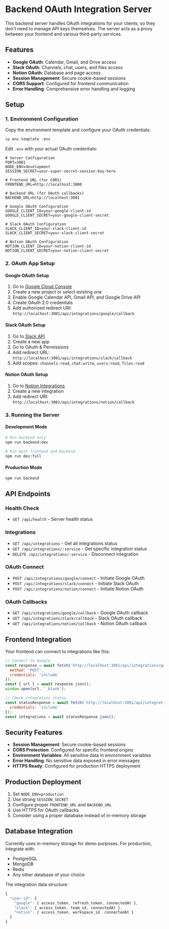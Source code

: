 # Backend OAuth Integration Server

This backend server handles OAuth integrations for your clients, so they don't need to manage API keys themselves. The server acts as a proxy between your frontend and various third-party services.

## Features

- **Google OAuth**: Calendar, Gmail, and Drive access
- **Slack OAuth**: Channels, chat, users, and files access
- **Notion OAuth**: Database and page access
- **Session Management**: Secure cookie-based sessions
- **CORS Support**: Configured for frontend communication
- **Error Handling**: Comprehensive error handling and logging

## Setup

### 1. Environment Configuration

Copy the environment template and configure your OAuth credentials:

```bash
cp env.template .env
```

Edit `.env` with your actual OAuth credentials:

```env
# Server Configuration
PORT=3001
NODE_ENV=development
SESSION_SECRET=your-super-secret-session-key-here

# Frontend URL (for CORS)
FRONTEND_URL=http://localhost:3000

# Backend URL (for OAuth callbacks)
BACKEND_URL=http://localhost:3001

# Google OAuth Configuration
GOOGLE_CLIENT_ID=your-google-client-id
GOOGLE_CLIENT_SECRET=your-google-client-secret

# Slack OAuth Configuration
SLACK_CLIENT_ID=your-slack-client-id
SLACK_CLIENT_SECRET=your-slack-client-secret

# Notion OAuth Configuration
NOTION_CLIENT_ID=your-notion-client-id
NOTION_CLIENT_SECRET=your-notion-client-secret
```

### 2. OAuth App Setup

#### Google OAuth Setup
1. Go to [Google Cloud Console](https://console.developers.google.com/)
2. Create a new project or select existing one
3. Enable Google Calendar API, Gmail API, and Google Drive API
4. Create OAuth 2.0 credentials
5. Add authorized redirect URI: `http://localhost:3001/api/integrations/google/callback`

#### Slack OAuth Setup
1. Go to [Slack API](https://api.slack.com/apps)
2. Create a new app
3. Go to OAuth & Permissions
4. Add redirect URL: `http://localhost:3001/api/integrations/slack/callback`
5. Add scopes: `channels:read`, `chat:write`, `users:read`, `files:read`

#### Notion OAuth Setup
1. Go to [Notion Integrations](https://www.notion.so/my-integrations)
2. Create a new integration
3. Add redirect URI: `http://localhost:3001/api/integrations/notion/callback`

### 3. Running the Server

#### Development Mode
```bash
# Run backend only
npm run backend:dev

# Run both frontend and backend
npm run dev:full
```

#### Production Mode
```bash
npm run backend
```

## API Endpoints

### Health Check
- `GET /api/health` - Server health status

### Integrations
- `GET /api/integrations` - Get all integrations status
- `GET /api/integrations/:service` - Get specific integration status
- `DELETE /api/integrations/:service` - Disconnect integration

### OAuth Connect
- `POST /api/integrations/google/connect` - Initiate Google OAuth
- `POST /api/integrations/slack/connect` - Initiate Slack OAuth
- `POST /api/integrations/notion/connect` - Initiate Notion OAuth

### OAuth Callbacks
- `GET /api/integrations/google/callback` - Google OAuth callback
- `GET /api/integrations/slack/callback` - Slack OAuth callback
- `GET /api/integrations/notion/callback` - Notion OAuth callback

## Frontend Integration

Your frontend can connect to integrations like this:

```javascript
// Connect to Google
const response = await fetch('http://localhost:3001/api/integrations/google/connect', {
  method: 'POST',
  credentials: 'include'
});
const { url } = await response.json();
window.open(url, '_blank');

// Check integration status
const statusResponse = await fetch('http://localhost:3001/api/integrations', {
  credentials: 'include'
});
const integrations = await statusResponse.json();
```

## Security Features

- **Session Management**: Secure cookie-based sessions
- **CORS Protection**: Configured for specific frontend origins
- **Environment Variables**: All sensitive data in environment variables
- **Error Handling**: No sensitive data exposed in error messages
- **HTTPS Ready**: Configured for production HTTPS deployment

## Production Deployment

1. Set `NODE_ENV=production`
2. Use strong `SESSION_SECRET`
3. Configure proper `FRONTEND_URL` and `BACKEND_URL`
4. Use HTTPS for OAuth callbacks
5. Consider using a proper database instead of in-memory storage

## Database Integration

Currently uses in-memory storage for demo purposes. For production, integrate with:
- PostgreSQL
- MongoDB
- Redis
- Any other database of your choice

The integration data structure:
```javascript
{
  "user-id": {
    "google": { access_token, refresh_token, connectedAt },
    "slack": { access_token, team_id, connectedAt },
    "notion": { access_token, workspace_id, connectedAt }
  }
}
```







